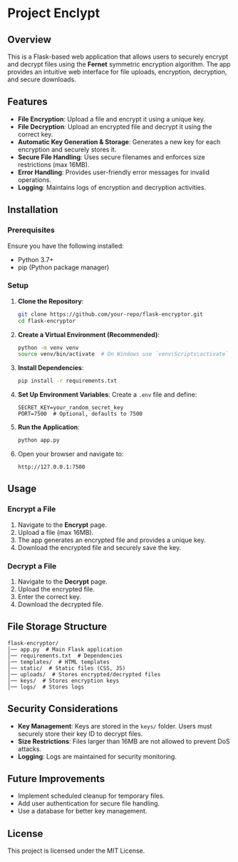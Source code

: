 # Project Enclypt

## Overview

This is a Flask-based web application that allows users to securely encrypt and decrypt files using the **Fernet** symmetric encryption algorithm. The app provides an intuitive web interface for file uploads, encryption, decryption, and secure downloads.

## Features

- **File Encryption**: Upload a file and encrypt it using a unique key.
- **File Decryption**: Upload an encrypted file and decrypt it using the correct key.
- **Automatic Key Generation & Storage**: Generates a new key for each encryption and securely stores it.
- **Secure File Handling**: Uses secure filenames and enforces size restrictions (max 16MB).
- **Error Handling**: Provides user-friendly error messages for invalid operations.
- **Logging**: Maintains logs of encryption and decryption activities.

## Installation

### Prerequisites

Ensure you have the following installed:

- Python 3.7+
- pip (Python package manager)

### Setup

1. **Clone the Repository**:
   ```bash
   git clone https://github.com/your-repo/flask-encryptor.git
   cd flask-encryptor
   ```
2. **Create a Virtual Environment (Recommended)**:
   ```bash
   python -m venv venv
   source venv/bin/activate  # On Windows use `venv\Scripts\activate`
   ```
3. **Install Dependencies**:
   ```bash
   pip install -r requirements.txt
   ```
4. **Set Up Environment Variables**:
   Create a `.env` file and define:
   ```
   SECRET_KEY=your_random_secret_key
   PORT=7500  # Optional, defaults to 7500
   ```
5. **Run the Application**:
   ```bash
   python app.py
   ```
6. Open your browser and navigate to:
   ```
   http://127.0.0.1:7500
   ```

## Usage

### Encrypt a File

1. Navigate to the **Encrypt** page.
2. Upload a file (max 16MB).
3. The app generates an encrypted file and provides a unique key.
4. Download the encrypted file and securely save the key.

### Decrypt a File

1. Navigate to the **Decrypt** page.
2. Upload the encrypted file.
3. Enter the correct key.
4. Download the decrypted file.

## File Storage Structure

```
flask-encryptor/
│── app.py  # Main Flask application
│── requirements.txt  # Dependencies
│── templates/  # HTML templates
│── static/  # Static files (CSS, JS)
│── uploads/  # Stores encrypted/decrypted files
│── keys/  # Stores encryption keys
│── logs/  # Stores logs
```

## Security Considerations

- **Key Management**: Keys are stored in the `keys/` folder. Users must securely store their key ID to decrypt files.
- **Size Restrictions**: Files larger than 16MB are not allowed to prevent DoS attacks.
- **Logging**: Logs are maintained for security monitoring.

## Future Improvements

- Implement scheduled cleanup for temporary files.
- Add user authentication for secure file handling.
- Use a database for better key management.

## License

This project is licensed under the MIT License.



